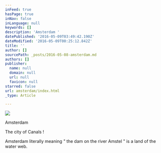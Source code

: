 ```yaml
---
inFeed: true
hasPage: true
inNav: false
inLanguage: null
keywords: []
description: 'Amsterdam '
datePublished: '2016-05-09T03:49:42.190Z'
dateModified: '2016-05-09T00:25:12.842Z'
title: ''
author: []
sourcePath: _posts/2016-05-08-amsterdam.md
authors: []
publisher:
  name: null
  domain: null
  url: null
  favicon: null
starred: false
url: amsterdam/index.html
_type: Article

---
```

![](https://the-grid-user-content.s3-us-west-2.amazonaws.com/669e2a96-e883-4e70-b782-dc1d1eb0f066.jpg)

Amsterdam 

The city of Canals ! 

Amsterdam literally meaning " the dam on the river Amstel " is a land of the water web.